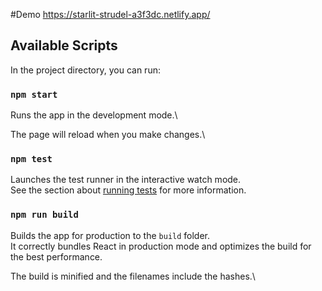 


#Demo
https://starlit-strudel-a3f3dc.netlify.app/





## Available Scripts

In the project directory, you can run:

### `npm start`

Runs the app in the development mode.\

The page will reload when you make changes.\

### `npm test`

Launches the test runner in the interactive watch mode.\
See the section about [running tests](https://facebook.github.io/create-react-app/docs/running-tests) for more information.

### `npm run build`

Builds the app for production to the `build` folder.\
It correctly bundles React in production mode and optimizes the build for the best performance.

The build is minified and the filenames include the hashes.\








